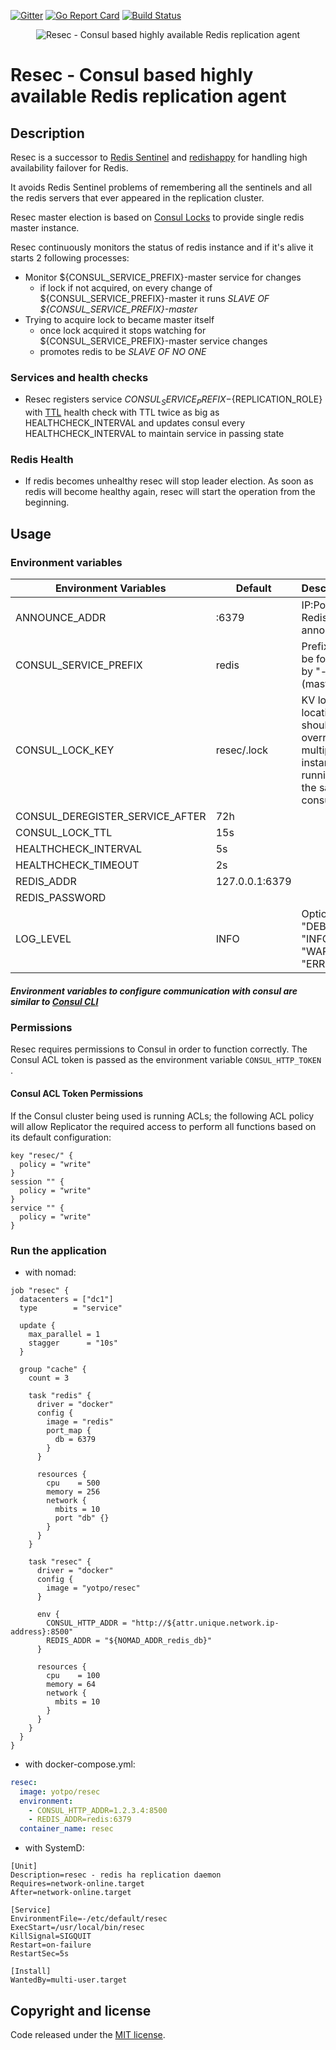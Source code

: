 [![Gitter](https://badges.gitter.im/redis-service-consul/Lobby.svg)](https://gitter.im/redis-service-consul/Lobby?utm_source=badge&utm_medium=badge&utm_campaign=pr-badge) [![Go Report Card](https://goreportcard.com/badge/github.com/YotpoLtd/resec)](https://goreportcard.com/report/github.com/YotpoLtd/resec) [![Build Status](https://travis-ci.org/YotpoLtd/resec.svg?branch=master)](https://travis-ci.org/YotpoLtd/resec)

<p align="center">
  <img src="https://s.gravatar.com/avatar/96b073f48aae741171d137f21c849d84?s=160" alt="Resec - Consul based highly available Redis replication agent" />
</p>

# Resec - Consul based highly available Redis replication agent

## Description

Resec is a successor to [Redis Sentinel](https://redis.io/topics/sentinel) and [redishappy](https://github.com/mdevilliers/redishappy) for handling high availability failover for Redis.

It avoids Redis Sentinel problems of remembering all the sentinels and all the redis servers that ever appeared in the replication cluster.

Resec master election is based on [Consul Locks](https://www.consul.io/docs/commands/lock.html) to provide single redis master instance.

Resec continuously monitors the status of redis instance and if it's alive it starts 2 following processes:
* Monitor ${CONSUL_SERVICE_PREFIX}-master service for changes
    * if lock if not acquired, on every change of ${CONSUL_SERVICE_PREFIX}-master it runs *SLAVE OF ${CONSUL_SERVICE_PREFIX}-master*
* Trying to acquire lock to became master itself
    * once lock acquired it stops watching for ${CONSUL_SERVICE_PREFIX}-master service changes
    * promotes redis to be *SLAVE OF NO ONE*

### Services and health checks
* Resec registers service ${CONSUL_SERVICE_PREFIX}-${REPLICATION_ROLE} with [TTL](https://www.consul.io/docs/agent/checks.html#TTL) health check with TTL twice as big as HEALTHCHECK_INTERVAL and updates consul every HEALTHCHECK_INTERVAL to maintain service in passing state

### Redis Health
* If redis becomes unhealthy resec will stop leader election. As soon as redis will become healthy again, resec will start the operation from the beginning.

## Usage

### Environment variables

Environment Variables |  Default       | Description                                       
----------------------| ---------------| ------------------------------------------------- 
ANNOUNCE_ADDR         | :6379          | IP:Port of Redis to be announced                  
CONSUL_SERVICE_PREFIX | redis          | Prefix will be followed by "-(master|slave)"      
CONSUL_LOCK_KEY       | resec/.lock    | KV lock location, should be overriden if multiple instances running in the same consul DC
CONSUL_DEREGISTER_SERVICE_AFTER | 72h |
CONSUL_LOCK_TTL       | 15s         |
HEALTHCHECK_INTERVAL  | 5s             |                                                   
HEALTHCHECK_TIMEOUT   | 2s             |                                                   
REDIS_ADDR            | 127.0.0.1:6379 |                                                   
REDIS_PASSWORD        |                |
LOG_LEVEL             | INFO           | Options are "DEBUG", "INFO", "WARN", "ERROR"

##### Environment variables to configure communication with consul are similar to [Consul CLI](https://www.consul.io/docs/commands/index.html#environment-variables)

### Permissions

Resec requires permissions to Consul in order to function correctly.
The Consul ACL token is passed as the environment variable `CONSUL_HTTP_TOKEN` .

#### Consul ACL Token Permissions

If the Consul cluster being used is running ACLs; the following ACL policy will allow Replicator the required access to perform all functions based on its default configuration:

```hcl
key "resec/" {
  policy = "write"
}
session "" {
  policy = "write"
}
service "" {
  policy = "write"
}
```

### Run the application

* with nomad:
```hcl
job "resec" {
  datacenters = ["dc1"]
  type        = "service"

  update {
    max_parallel = 1
    stagger      = "10s"
  }

  group "cache" {
    count = 3

    task "redis" {
      driver = "docker"
      config {
        image = "redis"
        port_map {
          db = 6379
        }
      }

      resources {
        cpu    = 500
        memory = 256
        network {
          mbits = 10
          port "db" {}
        }
      }
    }
    
    task "resec" {
      driver = "docker"
      config {
        image = "yotpo/resec"
      }
      
      env {
        CONSUL_HTTP_ADDR = "http://${attr.unique.network.ip-address}:8500"
        REDIS_ADDR = "${NOMAD_ADDR_redis_db}"
      }

      resources {
        cpu    = 100
        memory = 64
        network {
          mbits = 10
        }
      }
    }
  }
}
```

* with docker-compose.yml:  

```yaml
resec:
  image: yotpo/resec
  environment:
    - CONSUL_HTTP_ADDR=1.2.3.4:8500
    - REDIS_ADDR=redis:6379
  container_name: resec
```

* with SystemD:
```
[Unit]
Description=resec - redis ha replication daemon
Requires=network-online.target
After=network-online.target

[Service]
EnvironmentFile=-/etc/default/resec
ExecStart=/usr/local/bin/resec
KillSignal=SIGQUIT
Restart=on-failure
RestartSec=5s

[Install]
WantedBy=multi-user.target

```

## Copyright and license

Code released under the [MIT license](https://github.com/YotpoLtd/ReSeC/blob/master/LICENSE).
